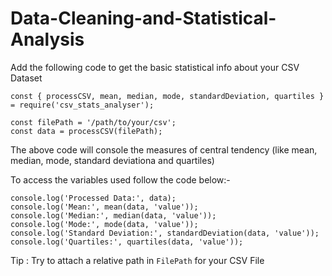 # Data-Cleaning-and-Statistical-Analysis

Add the following code to get the basic statistical info about your CSV Dataset

```
const { processCSV, mean, median, mode, standardDeviation, quartiles } = require('csv_stats_analyser');

const filePath = '/path/to/your/csv'; 
const data = processCSV(filePath);
```
The above code will console the measures of central tendency (like mean, median, mode, standard deviationa and quartiles)

To access the variables used follow the code below:-
```
console.log('Processed Data:', data);
console.log('Mean:', mean(data, 'value'));
console.log('Median:', median(data, 'value'));
console.log('Mode:', mode(data, 'value'));
console.log('Standard Deviation:', standardDeviation(data, 'value'));
console.log('Quartiles:', quartiles(data, 'value'));
```

Tip : Try to attach a relative path in ```FilePath``` for your CSV File
